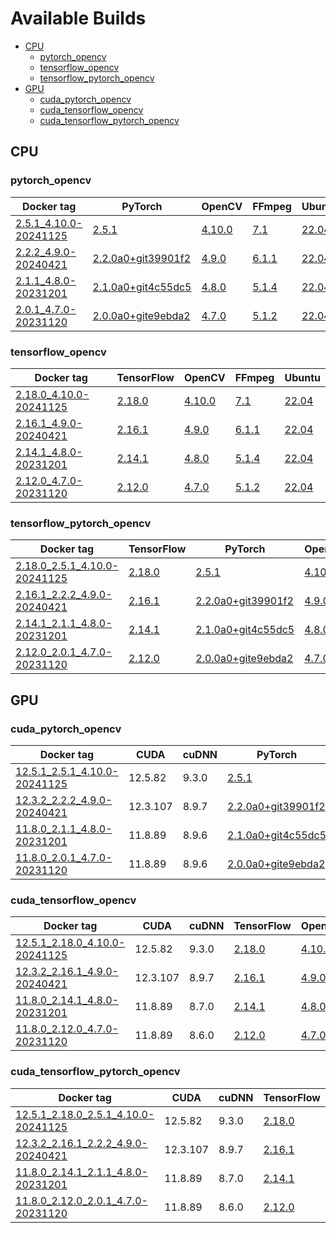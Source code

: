# Available Builds
  - [CPU](#CPU)
    - [pytorch_opencv](#pytorch_opencv)
    - [tensorflow_opencv](#tensorflow_opencv)
    - [tensorflow_pytorch_opencv](#tensorflow_pytorch_opencv)
  - [GPU](#GPU)
    - [cuda_pytorch_opencv](#cuda_pytorch_opencv)
    - [cuda_tensorflow_opencv](#cuda_tensorflow_opencv)
    - [cuda_tensorflow_pytorch_opencv](#cuda_tensorflow_pytorch_opencv)
## CPU
### pytorch_opencv
| Docker tag | PyTorch | OpenCV | FFmpeg | Ubuntu |
| --- | --- | --- | --- | --- |
| [2.5.1_4.10.0-20241125](BuildDetails/20241125/pytorch_opencv-2.5.1_4.10.0-20241125/Dockerfile) | [2.5.1](BuildDetails/20241125/pytorch_opencv-2.5.1_4.10.0-20241125/PyTorch--Details.txt) | [4.10.0](BuildDetails/20241125/pytorch_opencv-2.5.1_4.10.0-20241125/OpenCV--Details.txt) | [7.1](BuildDetails/20241125/pytorch_opencv-2.5.1_4.10.0-20241125/FFmpeg--Details.txt) | [22.04](BuildDetails/20241125/pytorch_opencv-2.5.1_4.10.0-20241125/System--Details.txt) |
| [2.2.2_4.9.0-20240421](BuildDetails/20240421/pytorch_opencv-2.2.2_4.9.0-20240421/Dockerfile) | [2.2.0a0+git39901f2](BuildDetails/20240421/pytorch_opencv-2.2.2_4.9.0-20240421/PyTorch--Details.txt) | [4.9.0](BuildDetails/20240421/pytorch_opencv-2.2.2_4.9.0-20240421/OpenCV--Details.txt) | [6.1.1](BuildDetails/20240421/pytorch_opencv-2.2.2_4.9.0-20240421/FFmpeg--Details.txt) | [22.04](BuildDetails/20240421/pytorch_opencv-2.2.2_4.9.0-20240421/System--Details.txt) |
| [2.1.1_4.8.0-20231201](BuildDetails/20231201/pytorch_opencv-2.1.1_4.8.0-20231201/Dockerfile) | [2.1.0a0+git4c55dc5](BuildDetails/20231201/pytorch_opencv-2.1.1_4.8.0-20231201/PyTorch--Details.txt) | [4.8.0](BuildDetails/20231201/pytorch_opencv-2.1.1_4.8.0-20231201/OpenCV--Details.txt) | [5.1.4](BuildDetails/20231201/pytorch_opencv-2.1.1_4.8.0-20231201/FFmpeg--Details.txt) | [22.04](BuildDetails/20231201/pytorch_opencv-2.1.1_4.8.0-20231201/System--Details.txt) |
| [2.0.1_4.7.0-20231120](BuildDetails/20231120/pytorch_opencv-2.0.1_4.7.0-20231120/Dockerfile) | [2.0.0a0+gite9ebda2](BuildDetails/20231120/pytorch_opencv-2.0.1_4.7.0-20231120/PyTorch--Details.txt) | [4.7.0](BuildDetails/20231120/pytorch_opencv-2.0.1_4.7.0-20231120/OpenCV--Details.txt) | [5.1.2](BuildDetails/20231120/pytorch_opencv-2.0.1_4.7.0-20231120/FFmpeg--Details.txt) | [22.04](BuildDetails/20231120/pytorch_opencv-2.0.1_4.7.0-20231120/System--Details.txt) |

### tensorflow_opencv
| Docker tag | TensorFlow | OpenCV | FFmpeg | Ubuntu |
| --- | --- | --- | --- | --- |
| [2.18.0_4.10.0-20241125](BuildDetails/20241125/tensorflow_opencv-2.18.0_4.10.0-20241125/Dockerfile) | [2.18.0](BuildDetails/20241125/tensorflow_opencv-2.18.0_4.10.0-20241125/TensorFlow--Details.txt) | [4.10.0](BuildDetails/20241125/tensorflow_opencv-2.18.0_4.10.0-20241125/OpenCV--Details.txt) | [7.1](BuildDetails/20241125/tensorflow_opencv-2.18.0_4.10.0-20241125/FFmpeg--Details.txt) | [22.04](BuildDetails/20241125/tensorflow_opencv-2.18.0_4.10.0-20241125/System--Details.txt) |
| [2.16.1_4.9.0-20240421](BuildDetails/20240421/tensorflow_opencv-2.16.1_4.9.0-20240421/Dockerfile) | [2.16.1](BuildDetails/20240421/tensorflow_opencv-2.16.1_4.9.0-20240421/TensorFlow--Details.txt) | [4.9.0](BuildDetails/20240421/tensorflow_opencv-2.16.1_4.9.0-20240421/OpenCV--Details.txt) | [6.1.1](BuildDetails/20240421/tensorflow_opencv-2.16.1_4.9.0-20240421/FFmpeg--Details.txt) | [22.04](BuildDetails/20240421/tensorflow_opencv-2.16.1_4.9.0-20240421/System--Details.txt) |
| [2.14.1_4.8.0-20231201](BuildDetails/20231201/tensorflow_opencv-2.14.1_4.8.0-20231201/Dockerfile) | [2.14.1](BuildDetails/20231201/tensorflow_opencv-2.14.1_4.8.0-20231201/TensorFlow--Details.txt) | [4.8.0](BuildDetails/20231201/tensorflow_opencv-2.14.1_4.8.0-20231201/OpenCV--Details.txt) | [5.1.4](BuildDetails/20231201/tensorflow_opencv-2.14.1_4.8.0-20231201/FFmpeg--Details.txt) | [22.04](BuildDetails/20231201/tensorflow_opencv-2.14.1_4.8.0-20231201/System--Details.txt) |
| [2.12.0_4.7.0-20231120](BuildDetails/20231120/tensorflow_opencv-2.12.0_4.7.0-20231120/Dockerfile) | [2.12.0](BuildDetails/20231120/tensorflow_opencv-2.12.0_4.7.0-20231120/TensorFlow--Details.txt) | [4.7.0](BuildDetails/20231120/tensorflow_opencv-2.12.0_4.7.0-20231120/OpenCV--Details.txt) | [5.1.2](BuildDetails/20231120/tensorflow_opencv-2.12.0_4.7.0-20231120/FFmpeg--Details.txt) | [22.04](BuildDetails/20231120/tensorflow_opencv-2.12.0_4.7.0-20231120/System--Details.txt) |

### tensorflow_pytorch_opencv
| Docker tag | TensorFlow | PyTorch | OpenCV | FFmpeg | Ubuntu |
| --- | --- | --- | --- | --- | --- |
| [2.18.0_2.5.1_4.10.0-20241125](BuildDetails/20241125/tensorflow_pytorch_opencv-2.18.0_2.5.1_4.10.0-20241125/Dockerfile) | [2.18.0](BuildDetails/20241125/tensorflow_pytorch_opencv-2.18.0_2.5.1_4.10.0-20241125/TensorFlow--Details.txt) | [2.5.1](BuildDetails/20241125/tensorflow_pytorch_opencv-2.18.0_2.5.1_4.10.0-20241125/PyTorch--Details.txt) | [4.10.0](BuildDetails/20241125/tensorflow_pytorch_opencv-2.18.0_2.5.1_4.10.0-20241125/OpenCV--Details.txt) | [7.1](BuildDetails/20241125/tensorflow_pytorch_opencv-2.18.0_2.5.1_4.10.0-20241125/FFmpeg--Details.txt) | [22.04](BuildDetails/20241125/tensorflow_pytorch_opencv-2.18.0_2.5.1_4.10.0-20241125/System--Details.txt) |
| [2.16.1_2.2.2_4.9.0-20240421](BuildDetails/20240421/tensorflow_pytorch_opencv-2.16.1_2.2.2_4.9.0-20240421/Dockerfile) | [2.16.1](BuildDetails/20240421/tensorflow_pytorch_opencv-2.16.1_2.2.2_4.9.0-20240421/TensorFlow--Details.txt) | [2.2.0a0+git39901f2](BuildDetails/20240421/tensorflow_pytorch_opencv-2.16.1_2.2.2_4.9.0-20240421/PyTorch--Details.txt) | [4.9.0](BuildDetails/20240421/tensorflow_pytorch_opencv-2.16.1_2.2.2_4.9.0-20240421/OpenCV--Details.txt) | [6.1.1](BuildDetails/20240421/tensorflow_pytorch_opencv-2.16.1_2.2.2_4.9.0-20240421/FFmpeg--Details.txt) | [22.04](BuildDetails/20240421/tensorflow_pytorch_opencv-2.16.1_2.2.2_4.9.0-20240421/System--Details.txt) |
| [2.14.1_2.1.1_4.8.0-20231201](BuildDetails/20231201/tensorflow_pytorch_opencv-2.14.1_2.1.1_4.8.0-20231201/Dockerfile) | [2.14.1](BuildDetails/20231201/tensorflow_pytorch_opencv-2.14.1_2.1.1_4.8.0-20231201/TensorFlow--Details.txt) | [2.1.0a0+git4c55dc5](BuildDetails/20231201/tensorflow_pytorch_opencv-2.14.1_2.1.1_4.8.0-20231201/PyTorch--Details.txt) | [4.8.0](BuildDetails/20231201/tensorflow_pytorch_opencv-2.14.1_2.1.1_4.8.0-20231201/OpenCV--Details.txt) | [5.1.4](BuildDetails/20231201/tensorflow_pytorch_opencv-2.14.1_2.1.1_4.8.0-20231201/FFmpeg--Details.txt) | [22.04](BuildDetails/20231201/tensorflow_pytorch_opencv-2.14.1_2.1.1_4.8.0-20231201/System--Details.txt) |
| [2.12.0_2.0.1_4.7.0-20231120](BuildDetails/20231120/tensorflow_pytorch_opencv-2.12.0_2.0.1_4.7.0-20231120/Dockerfile) | [2.12.0](BuildDetails/20231120/tensorflow_pytorch_opencv-2.12.0_2.0.1_4.7.0-20231120/TensorFlow--Details.txt) | [2.0.0a0+gite9ebda2](BuildDetails/20231120/tensorflow_pytorch_opencv-2.12.0_2.0.1_4.7.0-20231120/PyTorch--Details.txt) | [4.7.0](BuildDetails/20231120/tensorflow_pytorch_opencv-2.12.0_2.0.1_4.7.0-20231120/OpenCV--Details.txt) | [5.1.2](BuildDetails/20231120/tensorflow_pytorch_opencv-2.12.0_2.0.1_4.7.0-20231120/FFmpeg--Details.txt) | [22.04](BuildDetails/20231120/tensorflow_pytorch_opencv-2.12.0_2.0.1_4.7.0-20231120/System--Details.txt) |

## GPU
### cuda_pytorch_opencv
| Docker tag | CUDA | cuDNN | PyTorch | OpenCV | FFmpeg | Ubuntu |
| --- | --- | --- | --- | --- | --- | --- |
| [12.5.1_2.5.1_4.10.0-20241125](BuildDetails/20241125/cuda_pytorch_opencv-12.5.1_2.5.1_4.10.0-20241125/Dockerfile) | 12.5.82 | 9.3.0 | [2.5.1](BuildDetails/20241125/cuda_pytorch_opencv-12.5.1_2.5.1_4.10.0-20241125/PyTorch--Details.txt) | [4.10.0](BuildDetails/20241125/cuda_pytorch_opencv-12.5.1_2.5.1_4.10.0-20241125/OpenCV--Details.txt) | [7.1](BuildDetails/20241125/cuda_pytorch_opencv-12.5.1_2.5.1_4.10.0-20241125/FFmpeg--Details.txt) | [22.04](BuildDetails/20241125/cuda_pytorch_opencv-12.5.1_2.5.1_4.10.0-20241125/System--Details.txt) |
| [12.3.2_2.2.2_4.9.0-20240421](BuildDetails/20240421/cuda_pytorch_opencv-12.3.2_2.2.2_4.9.0-20240421/Dockerfile) | 12.3.107 | 8.9.7 | [2.2.0a0+git39901f2](BuildDetails/20240421/cuda_pytorch_opencv-12.3.2_2.2.2_4.9.0-20240421/PyTorch--Details.txt) | [4.9.0](BuildDetails/20240421/cuda_pytorch_opencv-12.3.2_2.2.2_4.9.0-20240421/OpenCV--Details.txt) | [6.1.1](BuildDetails/20240421/cuda_pytorch_opencv-12.3.2_2.2.2_4.9.0-20240421/FFmpeg--Details.txt) | [22.04](BuildDetails/20240421/cuda_pytorch_opencv-12.3.2_2.2.2_4.9.0-20240421/System--Details.txt) |
| [11.8.0_2.1.1_4.8.0-20231201](BuildDetails/20231201/cuda_pytorch_opencv-11.8.0_2.1.1_4.8.0-20231201/Dockerfile) | 11.8.89 | 8.9.6 | [2.1.0a0+git4c55dc5](BuildDetails/20231201/cuda_pytorch_opencv-11.8.0_2.1.1_4.8.0-20231201/PyTorch--Details.txt) | [4.8.0](BuildDetails/20231201/cuda_pytorch_opencv-11.8.0_2.1.1_4.8.0-20231201/OpenCV--Details.txt) | [5.1.4](BuildDetails/20231201/cuda_pytorch_opencv-11.8.0_2.1.1_4.8.0-20231201/FFmpeg--Details.txt) | [22.04](BuildDetails/20231201/cuda_pytorch_opencv-11.8.0_2.1.1_4.8.0-20231201/System--Details.txt) |
| [11.8.0_2.0.1_4.7.0-20231120](BuildDetails/20231120/cuda_pytorch_opencv-11.8.0_2.0.1_4.7.0-20231120/Dockerfile) | 11.8.89 | 8.9.6 | [2.0.0a0+gite9ebda2](BuildDetails/20231120/cuda_pytorch_opencv-11.8.0_2.0.1_4.7.0-20231120/PyTorch--Details.txt) | [4.7.0](BuildDetails/20231120/cuda_pytorch_opencv-11.8.0_2.0.1_4.7.0-20231120/OpenCV--Details.txt) | [5.1.2](BuildDetails/20231120/cuda_pytorch_opencv-11.8.0_2.0.1_4.7.0-20231120/FFmpeg--Details.txt) | [22.04](BuildDetails/20231120/cuda_pytorch_opencv-11.8.0_2.0.1_4.7.0-20231120/System--Details.txt) |

### cuda_tensorflow_opencv
| Docker tag | CUDA | cuDNN | TensorFlow | OpenCV | FFmpeg | Ubuntu |
| --- | --- | --- | --- | --- | --- | --- |
| [12.5.1_2.18.0_4.10.0-20241125](BuildDetails/20241125/cuda_tensorflow_opencv-12.5.1_2.18.0_4.10.0-20241125/Dockerfile) | 12.5.82 | 9.3.0 | [2.18.0](BuildDetails/20241125/cuda_tensorflow_opencv-12.5.1_2.18.0_4.10.0-20241125/TensorFlow--Details.txt) | [4.10.0](BuildDetails/20241125/cuda_tensorflow_opencv-12.5.1_2.18.0_4.10.0-20241125/OpenCV--Details.txt) | [7.1](BuildDetails/20241125/cuda_tensorflow_opencv-12.5.1_2.18.0_4.10.0-20241125/FFmpeg--Details.txt) | [22.04](BuildDetails/20241125/cuda_tensorflow_opencv-12.5.1_2.18.0_4.10.0-20241125/System--Details.txt) |
| [12.3.2_2.16.1_4.9.0-20240421](BuildDetails/20240421/cuda_tensorflow_opencv-12.3.2_2.16.1_4.9.0-20240421/Dockerfile) | 12.3.107 | 8.9.7 | [2.16.1](BuildDetails/20240421/cuda_tensorflow_opencv-12.3.2_2.16.1_4.9.0-20240421/TensorFlow--Details.txt) | [4.9.0](BuildDetails/20240421/cuda_tensorflow_opencv-12.3.2_2.16.1_4.9.0-20240421/OpenCV--Details.txt) | [6.1.1](BuildDetails/20240421/cuda_tensorflow_opencv-12.3.2_2.16.1_4.9.0-20240421/FFmpeg--Details.txt) | [22.04](BuildDetails/20240421/cuda_tensorflow_opencv-12.3.2_2.16.1_4.9.0-20240421/System--Details.txt) |
| [11.8.0_2.14.1_4.8.0-20231201](BuildDetails/20231201/cuda_tensorflow_opencv-11.8.0_2.14.1_4.8.0-20231201/Dockerfile) | 11.8.89 | 8.7.0 | [2.14.1](BuildDetails/20231201/cuda_tensorflow_opencv-11.8.0_2.14.1_4.8.0-20231201/TensorFlow--Details.txt) | [4.8.0](BuildDetails/20231201/cuda_tensorflow_opencv-11.8.0_2.14.1_4.8.0-20231201/OpenCV--Details.txt) | [5.1.4](BuildDetails/20231201/cuda_tensorflow_opencv-11.8.0_2.14.1_4.8.0-20231201/FFmpeg--Details.txt) | [22.04](BuildDetails/20231201/cuda_tensorflow_opencv-11.8.0_2.14.1_4.8.0-20231201/System--Details.txt) |
| [11.8.0_2.12.0_4.7.0-20231120](BuildDetails/20231120/cuda_tensorflow_opencv-11.8.0_2.12.0_4.7.0-20231120/Dockerfile) | 11.8.89 | 8.6.0 | [2.12.0](BuildDetails/20231120/cuda_tensorflow_opencv-11.8.0_2.12.0_4.7.0-20231120/TensorFlow--Details.txt) | [4.7.0](BuildDetails/20231120/cuda_tensorflow_opencv-11.8.0_2.12.0_4.7.0-20231120/OpenCV--Details.txt) | [5.1.2](BuildDetails/20231120/cuda_tensorflow_opencv-11.8.0_2.12.0_4.7.0-20231120/FFmpeg--Details.txt) | [22.04](BuildDetails/20231120/cuda_tensorflow_opencv-11.8.0_2.12.0_4.7.0-20231120/System--Details.txt) |

### cuda_tensorflow_pytorch_opencv
| Docker tag | CUDA | cuDNN | TensorFlow | PyTorch | OpenCV | FFmpeg | Ubuntu |
| --- | --- | --- | --- | --- | --- | --- | --- |
| [12.5.1_2.18.0_2.5.1_4.10.0-20241125](BuildDetails/20241125/cuda_tensorflow_pytorch_opencv-12.5.1_2.18.0_2.5.1_4.10.0-20241125/Dockerfile) | 12.5.82 | 9.3.0 | [2.18.0](BuildDetails/20241125/cuda_tensorflow_pytorch_opencv-12.5.1_2.18.0_2.5.1_4.10.0-20241125/TensorFlow--Details.txt) | [2.5.1](BuildDetails/20241125/cuda_tensorflow_pytorch_opencv-12.5.1_2.18.0_2.5.1_4.10.0-20241125/PyTorch--Details.txt) | [4.10.0](BuildDetails/20241125/cuda_tensorflow_pytorch_opencv-12.5.1_2.18.0_2.5.1_4.10.0-20241125/OpenCV--Details.txt) | [7.1](BuildDetails/20241125/cuda_tensorflow_pytorch_opencv-12.5.1_2.18.0_2.5.1_4.10.0-20241125/FFmpeg--Details.txt) | [22.04](BuildDetails/20241125/cuda_tensorflow_pytorch_opencv-12.5.1_2.18.0_2.5.1_4.10.0-20241125/System--Details.txt) |
| [12.3.2_2.16.1_2.2.2_4.9.0-20240421](BuildDetails/20240421/cuda_tensorflow_pytorch_opencv-12.3.2_2.16.1_2.2.2_4.9.0-20240421/Dockerfile) | 12.3.107 | 8.9.7 | [2.16.1](BuildDetails/20240421/cuda_tensorflow_pytorch_opencv-12.3.2_2.16.1_2.2.2_4.9.0-20240421/TensorFlow--Details.txt) | [2.2.0a0+git39901f2](BuildDetails/20240421/cuda_tensorflow_pytorch_opencv-12.3.2_2.16.1_2.2.2_4.9.0-20240421/PyTorch--Details.txt) | [4.9.0](BuildDetails/20240421/cuda_tensorflow_pytorch_opencv-12.3.2_2.16.1_2.2.2_4.9.0-20240421/OpenCV--Details.txt) | [6.1.1](BuildDetails/20240421/cuda_tensorflow_pytorch_opencv-12.3.2_2.16.1_2.2.2_4.9.0-20240421/FFmpeg--Details.txt) | [22.04](BuildDetails/20240421/cuda_tensorflow_pytorch_opencv-12.3.2_2.16.1_2.2.2_4.9.0-20240421/System--Details.txt) |
| [11.8.0_2.14.1_2.1.1_4.8.0-20231201](BuildDetails/20231201/cuda_tensorflow_pytorch_opencv-11.8.0_2.14.1_2.1.1_4.8.0-20231201/Dockerfile) | 11.8.89 | 8.7.0 | [2.14.1](BuildDetails/20231201/cuda_tensorflow_pytorch_opencv-11.8.0_2.14.1_2.1.1_4.8.0-20231201/TensorFlow--Details.txt) | [2.1.0a0+git4c55dc5](BuildDetails/20231201/cuda_tensorflow_pytorch_opencv-11.8.0_2.14.1_2.1.1_4.8.0-20231201/PyTorch--Details.txt) | [4.8.0](BuildDetails/20231201/cuda_tensorflow_pytorch_opencv-11.8.0_2.14.1_2.1.1_4.8.0-20231201/OpenCV--Details.txt) | [5.1.4](BuildDetails/20231201/cuda_tensorflow_pytorch_opencv-11.8.0_2.14.1_2.1.1_4.8.0-20231201/FFmpeg--Details.txt) | [22.04](BuildDetails/20231201/cuda_tensorflow_pytorch_opencv-11.8.0_2.14.1_2.1.1_4.8.0-20231201/System--Details.txt) |
| [11.8.0_2.12.0_2.0.1_4.7.0-20231120](BuildDetails/20231120/cuda_tensorflow_pytorch_opencv-11.8.0_2.12.0_2.0.1_4.7.0-20231120/Dockerfile) | 11.8.89 | 8.6.0 | [2.12.0](BuildDetails/20231120/cuda_tensorflow_pytorch_opencv-11.8.0_2.12.0_2.0.1_4.7.0-20231120/TensorFlow--Details.txt) | [2.0.0a0+gite9ebda2](BuildDetails/20231120/cuda_tensorflow_pytorch_opencv-11.8.0_2.12.0_2.0.1_4.7.0-20231120/PyTorch--Details.txt) | [4.7.0](BuildDetails/20231120/cuda_tensorflow_pytorch_opencv-11.8.0_2.12.0_2.0.1_4.7.0-20231120/OpenCV--Details.txt) | [5.1.2](BuildDetails/20231120/cuda_tensorflow_pytorch_opencv-11.8.0_2.12.0_2.0.1_4.7.0-20231120/FFmpeg--Details.txt) | [22.04](BuildDetails/20231120/cuda_tensorflow_pytorch_opencv-11.8.0_2.12.0_2.0.1_4.7.0-20231120/System--Details.txt) |

